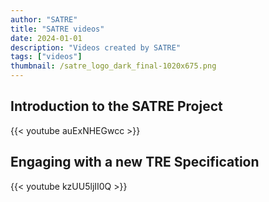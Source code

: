 ```yaml
---
author: "SATRE"
title: "SATRE videos"
date: 2024-01-01
description: "Videos created by SATRE"
tags: ["videos"]
thumbnail: /satre_logo_dark_final-1020x675.png
---
```


## Introduction to the SATRE Project

{{< youtube auExNHEGwcc >}}

## Engaging with a new TRE Specification

{{< youtube kzUU5ljII0Q >}}
